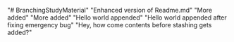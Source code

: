 "# BranchingStudyMaterial" 
"Enhanced version of Readme.md" 
"More added" 
"More added" 
"Hello world appended" 
"Hello world appended after fixing emergency bug" 
"Hey, how come contents before stashing gets added?" 
